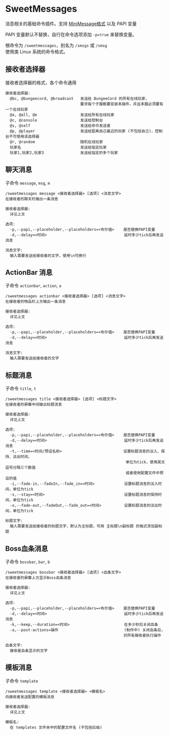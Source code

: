 # SweetMessages

消息相关的基础命令插件。支持 [MiniMessage格式](https://plugins.mcio.dev/docs/misc/formatting) 以及 PAPI 变量

PAPI 变量默认不替换，自行在命令选项添加 `-p=true` 来替换变量。

根命令为 `/sweetmessages`，别名为 `/smsgs` 或 `/smsg`  
使用类 Linux 系统的命令格式。

## 接收者选择器

接收者选择器的格式，各个命令通用
```
接收者选择器:
  @bc, @bungeecord, @broadcast   发送给 BungeeCord 的所有在线玩家，
                                 要求每个子服都要安装本插件，并且本服必须要有一个在线玩家
  @a, @all, @e                   发送给所有在线玩家
  @c, @console                   发送给控制台
  @s, @self                      发送给命令发送者
  @p, @player                    发送给距离自己最近的玩家 (不包括自己)，控制台不可使用该选择器
  @r, @random                    随机在线玩家
  玩家名                          发送给指定玩家
  玩家1,玩家2,玩家3                发送给指定的多个玩家
```


## 聊天消息
子命令 `message`, `msg`, `m`
```
/sweetmessages message <接收者选择器> [选项] <消息文字>
在接收者的聊天栏输出一条消息

接收者选择器:
  详见上文

选项:
  -p,--papi,--placeholder,--placeholders=<布尔值>    是否替换PAPI变量
  -d,--delay=<时间>                                  延时多少tick后再发送消息

消息文字:
  输入需要发送给接收者的文字，使用\n可换行

```

## ActionBar 消息
子命令 `actionbar`, `action`, `a`
```
/sweetmessages actionbar <接收者选择器> [选项] <消息文字>
在接收者的物品栏上方输出一条消息

接收者选择器:
  详见上文

选项:
  -p,--papi,--placeholder,--placeholders=<布尔值>    是否替换PAPI变量
  -d,--delay=<时间>                                  延时多少tick后再发送消息

消息文字:
  输入需要发送给接收者的文字

```

## 标题消息
子命令 `title`, `t`
```
/sweetmessages title <接收者选择器> [选项] <标题文字>
在接收者的屏幕中间输出标题消息

接收者选择器:
  详见上文

选项:
  -p,--papi,--placeholder,--placeholders=<布尔值>    是否替换PAPI变量
  -d,--delay=<时间>                                  延时多少tick后再发送消息
  -t,--time=<时间/预设名称>                           设置标题消息的淡入、保持、淡出时间，
                                                     单位为tick，使用英文逗号分隔三个数值
                                                     或者使用配置文件中预设的值
  -i,--fade-in,--fadeIn,--fade_in=<时间>             设置标题消息的淡入时间，单位为tick
  -s,--stay=<时间>                                   设置标题消息的保持时间，单位为tick
  -o,--fade-out,--fadeOut,--fade_out=<时间>          设置标题消息的淡出时间，单位为tick

标题文字:
  输入需要发送给接收者的标题文字，默认为主标题，可用 主标题\n副标题 的格式添加副标题

```

## Boss血条消息
子命令 `bossbar`, `bar`, `b`
```
/sweetmessages bossbar <接收者选择器> [选项] <血条文字>
在接收者的屏幕上方显示Boss血条消息

接收者选择器:
  详见上文

选项:
  -p,--papi,--placeholder,--placeholders=<布尔值>    是否替换PAPI变量
  -d,--delay=<时间>                                  延时多少tick后再发送消息
  -k,--keep,--duration=<时间>                        在多少秒后关闭血条
  -a,--post-actions=操作                             (制作中) 关闭血条后，
                                                    对所有接收者执行操作

血条文字:
  接收者血条显示的文字

```

## 模板消息
子命令 `template`
```
/sweetmessages template <接收者选择器> <模板名>
向接收者发送配置的模板消息

接收者选择器:
  详见上文

模板名:
  在 templates 文件夹中的配置文件名 (不包括后缀)

```